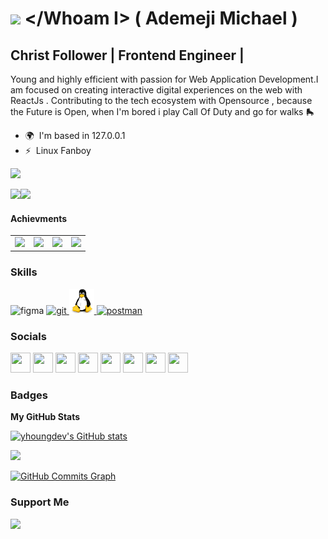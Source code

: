 <!--
**mich-sys/mich-sys** is a ✨ _special_ ✨ repository because its `README.md` (this file) appears on your GitHub profile.

Here are some ideas to get you started:

- 🔭 I’m currently working on ...
- 🌱 I’m currently learning ...
- 👯 I’m looking to collaborate on ...
- 🤔 I’m looking for help with ...
- 💬 Ask me about ...
- 📫 How to reach me: ...
- 😄 Pronouns: ...
- ⚡ Fun fact: ...
-->


 

 
 ![](https://user-images.githubusercontent.com/18350557/176309783-0785949b-9127-417c-8b55-ab5a4333674e.gif) </Whoam I> ( Ademeji Michael )
====================================================================================================================================

Christ Follower | Frontend Engineer | 
------------------------------------------------------------

Young and highly efficient with passion for Web Application Development.I am focused on creating interactive digital experiences on the web with ReactJs . Contributing to the tech ecosystem with Opensource , because the Future is Open, when I'm bored i play Call Of Duty and go for walks 🛼
 
* 🌍  I'm based in 127.0.0.1
* ⚡  Linux Fanboy 

<a href="https://www.twitter.com/mich-sys " target="_blank" rel="noreferrer"><img
src="https://img.shields.io/twitter/follow/obiabo_immanuel ?logo=twitter&style=for-the-badge&color=22c55e&labelColor=181824"
/></a>



<a href="https://www.github.com/yhoungdev" target="_blank" rel="noreferrer"><img
src="https://img.shields.io/github/followers/yhoungdev?logo=github&style=for-the-badge&color=22c55e&labelColor=181824" /></a><a href="https://www.twitch.tv/obiabo" target="_blank" rel="noreferrer"><img
src="https://img.shields.io/twitch/status/obiabo?logo=twitchsx&style=for-the-badge&color=22c55e&labelColor=181824&label=TWITCH+STATUS" /></a>

#### Achievments 

<table>
<tr>


<td align="center"><a><img src="https://user-images.githubusercontent.com/62628408/168408907-89113177-bbde-4a97-95b6-8e942679ca60.png" width="90px"></a></td>
<td align="center"><a ><img src="https://user-images.githubusercontent.com/62628408/168408946-8b222b35-4732-4fc7-bc2b-5584c5aafbae.png" width="90px"></a></td>

<td align="center"><a href="https://aviyel.com/@obiabo" title="Early Adopter"><img src="https://user-images.githubusercontent.com/62628408/171622741-81ba6517-8dbd-4da1-ae30-f164e7e920b4.png" width="90px"></a></td></a>
</a>
<td align="center"><a href="https://aviyel.com/@obiabo" title="Open Source Contributor"><img src="https://user-images.githubusercontent.com/62628408/171622761-6430db9c-1f91-4093-8d17-ae51b09c7662.png" width="90px"></a></td></a>

</tr>


</table>

### Skills



 <img src="https://www.vectorlogo.zone/logos/figma/figma-icon.svg" alt="figma" width="40" height="40"/> </a> <a href="https://git-scm.com/" target="_blank" rel="noreferrer"> <img src="https://www.vectorlogo.zone/logos/git-scm/git-scm-icon.svg" alt="git" width="40" height="40"/> </a> <a href="https://www.linux.org/" target="_blank" rel="noreferrer"> <img src="https://raw.githubusercontent.com/devicons/devicon/master/icons/linux/linux-original.svg" alt="linux" width="40" height="40"/> </a> <a href="https://postman.com" target="_blank" rel="noreferrer"> <img src="https://www.vectorlogo.zone/logos/getpostman/getpostman-icon.svg" alt="postman" width="40" height="40"/> </a> </p>



### Socials

<p align="left"> <a href="https://www.behance.com/yhoungdev" target="_blank" rel="noreferrer"><img src="https://raw.githubusercontent.com/danielcranney/readme-generator/main/public/icons/socials/behance.svg" width="32" height="32" /></a> <a href="https://discord.com/users/obiabo" target="_blank" rel="noreferrer"><img src="https://raw.githubusercontent.com/danielcranney/readme-generator/main/public/icons/socials/discord.svg" width="32" height="32" /></a> <a href="https://www.github.com/yhoungdev" target="_blank" rel="noreferrer"><img src="https://raw.githubusercontent.com/danielcranney/readme-generator/main/public/icons/socials/github-dark.svg" width="32" height="32" /></a> <a href="https://@Obiabo.hashnode.dev" target="_blank" rel="noreferrer"><img src="https://raw.githubusercontent.com/danielcranney/readme-generator/main/public/icons/socials/hashnode.svg" width="32" height="32" /></a> <a href="https://www.linkedin.com/in/obiabo-immanuel-5a66371aa/" target="_blank" rel="noreferrer"><img src="https://raw.githubusercontent.com/danielcranney/readme-generator/main/public/icons/socials/linkedin.svg" width="32" height="32" /></a> <a href="https://www.stackoverflow.com/users/ejeh-obiaob-emmaneul" target="_blank" rel="noreferrer"><img src="https://raw.githubusercontent.com/danielcranney/readme-generator/main/public/icons/socials/stackoverflow.svg" width="32" height="32" /></a> <a href="https://www.twitter.com/obiabo_immanuel " target="_blank" rel="noreferrer"><img src="https://raw.githubusercontent.com/danielcranney/readme-generator/main/public/icons/socials/twitter.svg" width="32" height="32" /></a> <a href="https://www.twitch.tv/obiabo" target="_blank" rel="noreferrer"><img src="https://raw.githubusercontent.com/danielcranney/readme-generator/main/public/icons/socials/twitch.svg" width="32" height="32" /></a></p>

### Badges

<b>My GitHub Stats</b>

<a href="http://www.github.com/yhoungdev"><img src="https://github-readme-stats.vercel.app/api?username=yhoungdev&show_icons=true&hide=&count_private=true&title_color=f97316&text_color=14b8a6&icon_color=22c55e&bg_color=181824&hide_border=true&show_icons=true" alt="yhoungdev's GitHub stats" /></a>

<a href="http://www.github.com/yhoungdev"><img src="https://github-readme-streak-stats.herokuapp.com/?user=yhoungdev&stroke=14b8a6&background=181824&ring=f97316&fire=f97316&currStreakNum=14b8a6&currStreakLabel=f97316&sideNums=14b8a6&sideLabels=14b8a6&dates=14b8a6&hide_border=true" /></a>

<a href="http://www.github.com/yhoungdev"><img src="https://activity-graph.herokuapp.com/graph?username=yhoungdev&bg_color=181824&color=14b8a6&line=22c55e&point=14b8a6&area_color=181824&area=true&hide_border=true&custom_title=GitHub%20Commits%20Graph" alt="GitHub Commits Graph" /></a>



### Support Me

<a href="https://www.buymeacoffee.com/obiabo"><img src="https://cdn.buymeacoffee.com/buttons/v2/default-yellow.png" width="200" /></a>
